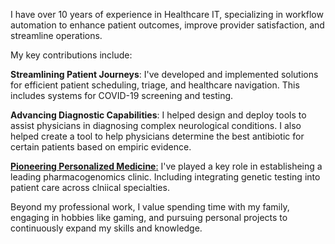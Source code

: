 I have over 10 years of experience in Healthcare IT, specializing in workflow automation to enhance patient outcomes, improve provider satisfaction, and streamline operations.

My key contributions include:

**Streamlining Patient Journeys**: I've developed and implemented solutions for efficient patient scheduling, triage, and healthcare navigation. This includes systems for COVID-19 screening and testing.

**Advancing Diagnostic Capabilities**: I helped design and deploy tools to assist physicians in diagnosing complex neurological conditions. I also helped create a tool to help physicians determine the best antibiotic for certain patients based on empiric evidence. 

<a href="https://www.northshore.org/personalized-medicine/" target="_blank" class="undecorated-link">**Pioneering Personalized Medicine**:</a> I've played a key role in establisheing a leading pharmacogenomics clinic. Including integrating genetic testing into patient care across clniical specialties. 

Beyond my professional work, I value spending time with my family, engaging in hobbies like gaming, and pursuing personal projects to continuously expand my skills and knowledge.